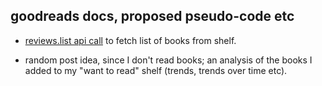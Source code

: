 <h2>goodreads docs, proposed pseudo-code etc</h2>


- [reviews.list api call](https://www.goodreads.com/api/index#reviews.list) to fetch list of books from shelf.

- random post idea, since I don't read books; an analysis of the books I added to my "want to read" shelf (trends, trends over time etc).
